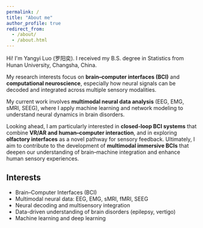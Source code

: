 ```yaml
---
permalink: /
title: "About me"
author_profile: true
redirect_from: 
  - /about/
  - /about.html
---
```


Hi! I'm Yangyi Luo (罗阳奕). I received my B.S. degree in Statistics from Hunan University, Changsha, China.

My research interests focus on **brain–computer interfaces (BCI)** and **computational neuroscience**, especially how neural signals can be decoded and integrated across multiple sensory modalities.  

My current work involves **multimodal neural data analysis** (EEG, EMG, sMRI, SEEG), where I apply machine learning and network modeling to understand neural dynamics in brain disorders.  

Looking ahead, I am particularly interested in **closed-loop BCI systems** that combine **VR/AR and human–computer interaction**, and in exploring **olfactory interfaces** as a novel pathway for sensory feedback.  Ultimately, I aim to contribute to the development of **multimodal immersive BCIs** that deepen our understanding of brain–machine integration and enhance human sensory experiences.




## **Interests**

- Brain–Computer Interfaces (BCI)  
- Multimodal neural data: EEG, EMG, sMRI, fMRI, SEEG  
- Neural decoding and multisensory integration  
- Data-driven understanding of brain disorders (epilepsy, vertigo)  
- Machine learning and deep learning

